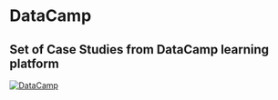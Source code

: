 # DataCamp
## Set of Case Studies from DataCamp learning platform

[![DataCamp]()](https://www.datacamp.com/)
